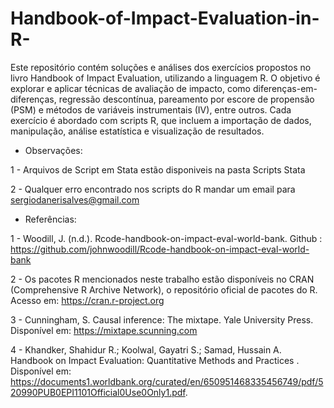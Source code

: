 # Handbook-of-Impact-Evaluation-in-R-

Este repositório contém soluções e análises dos exercícios propostos no livro Handbook of Impact Evaluation, utilizando a linguagem R. O objetivo é explorar e aplicar técnicas de avaliação de impacto, como diferenças-em-diferenças, regressão descontínua, pareamento por escore de propensão (PSM) e métodos de variáveis instrumentais (IV), entre outros. Cada exercício é abordado com scripts R, que incluem a importação de dados, manipulação, análise estatística e visualização de resultados. 

* Observações:

1 - Arquivos de Script em Stata estão disponiveis na pasta Scripts Stata 

2 - Qualquer erro encontrado nos scripts do R mandar um email para sergiodanerisalves@gmail.com

* Referências:

1 - Woodill, J. (n.d.). Rcode-handbook-on-impact-eval-world-bank. Github : https://github.com/johnwoodill/Rcode-handbook-on-impact-eval-world-bank

2 -  Os pacotes R mencionados neste trabalho estão disponíveis no CRAN (Comprehensive R Archive Network), o repositório oficial de pacotes do R. Acesso em: https://cran.r-project.org

3 - Cunningham, S. Causal inference: The mixtape. Yale University Press. Disponível em:  https://mixtape.scunning.com

4 - Khandker, Shahidur R.; Koolwal, Gayatri S.; Samad, Hussain A. Handbook on Impact Evaluation: Quantitative Methods and Practices . Disponível em: https://documents1.worldbank.org/curated/en/650951468335456749/pdf/520990PUB0EPI1101Official0Use0Only1.pdf. 
